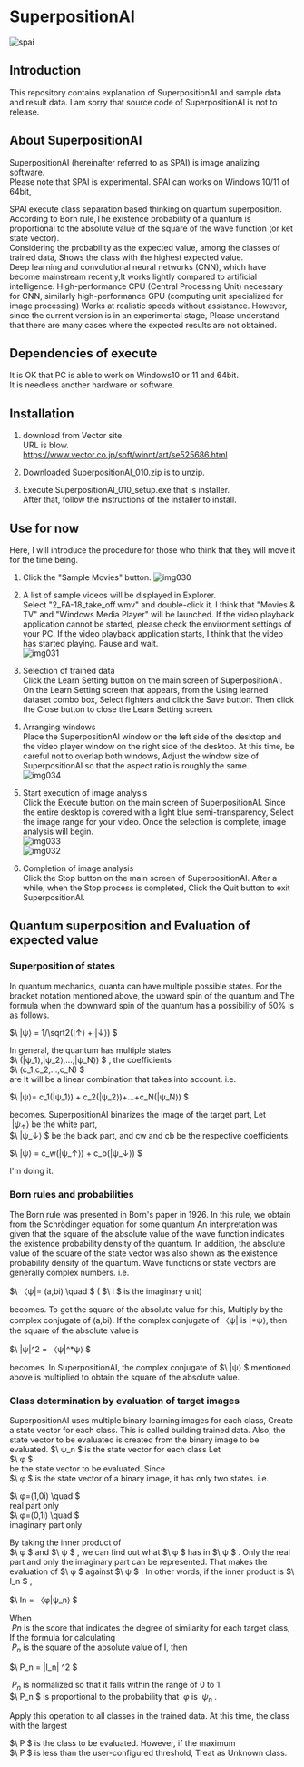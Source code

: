 # SuperpositionAI

![spai](https://github.com/GouNakano/SuperpositionAI/assets/56259253/a2d51ad0-6763-4ba9-b993-4fdc6468e090)

## Introduction

This repository contains  explanation of SuperpositionAI and sample data and result data.
I am sorry that source code of SuperpositionAI is not to release.

## About SuperpositionAI

SuperpositionAI (hereinafter referred to as SPAI) is image analizing software.  
Please note that SPAI is experimental.
SPAI can works on Windows 10/11 of 64bit,

SPAI execute class separation  based thinking on quantum superposition.  
According to Born rule,The existence probability of a quantum is proportional to the absolute value of the square of the wave function (or ket state vector).  
Considering the probability as the expected value, among the classes of trained data,
Shows the class with the highest expected value.  
Deep learning and convolutional neural networks (CNN), which have become mainstream recently,It works lightly compared to artificial intelligence.
High-performance CPU (Central Processing Unit) necessary for CNN, similarly high-performance GPU (computing unit specialized for image processing)
Works at realistic speeds without assistance.
However, since the current version is in an experimental stage,
Please understand that there are many cases where the expected results are not obtained.

## Dependencies of execute

It is OK that PC is able to work on Windows10 or 11 and 64bit.  
It is needless another hardware or software.

## Installation

1. download from Vector site.  
URL is blow.  
<https://www.vector.co.jp/soft/winnt/art/se525686.html>  

2. Downloaded SuperpositionAI_010.zip is to unzip.

3. Execute SuperpositionAI_010_setup.exe that is installer.  
After that, follow the instructions of the installer to install.

## Use for now

Here, I will introduce the procedure for those who think that they will move it for the time being.

1. Click the "Sample Movies" button.
  ![img030](https://github.com/GouNakano/SuperpositionAI/assets/56259253/6d1a688e-abe5-4c64-89b8-38b26963bfd6)
  
3. A list of sample videos will be displayed in Explorer.  
  Select "2_FA-18_take_off.wmv" and double-click it.
I think that "Movies & TV" and "Windows Media Player" will be launched.
If the video playback application cannot be started, please check the environment settings of your PC.
If the video playback application starts, I think that the video has started playing.
Pause and wait.  
![img031](https://github.com/GouNakano/SuperpositionAI/assets/56259253/e97dcdc5-a8da-41a0-bc8f-bf3f7786cdb0)

4. Selection of trained data  
  Click the Learn Setting button on the main screen of SuperpositionAI.
On the Learn Setting screen that appears, from the Using learned dataset combo box,
Select fighters and click the Save button.
Then click the Close button to close the Learn Setting screen.
5. Arranging windows  
  Place the SuperpositionAI window on the left side of the desktop and the video player window on the right side of the desktop.
At this time, be careful not to overlap both windows,
Adjust the window size of SuperpositionAI so that the aspect ratio is roughly the same.  
![img034](https://github.com/GouNakano/SuperpositionAI/assets/56259253/9970058e-55de-49cf-8d6f-9e14867c81fd)

6. Start execution of image analysis  
  Click the Execute button on the main screen of SuperpositionAI.
Since the entire desktop is covered with a light blue semi-transparency,
Select the image range for your video.
Once the selection is complete, image analysis will begin.  
![img033](https://github.com/GouNakano/SuperpositionAI/assets/56259253/e47c7a07-a240-4a4b-bda6-628901b407f0)  
![img032](https://github.com/GouNakano/SuperpositionAI/assets/56259253/a2a89c7a-d40e-4f07-b8fa-809edc070ad1)  

7. Completion of image analysis  
  Click the Stop button on the main screen of SuperpositionAI.
After a while, when the Stop process is completed,
Click the Quit button to exit SuperpositionAI.

## Quantum superposition and Evaluation of expected value

### Superposition of states

In quantum mechanics, quanta can have multiple possible states.
For the bracket notation mentioned above, the upward spin of the quantum and
The formula when the downward spin of the quantum has a possibility of 50% is as follows.  

$\ |ψ⟩ = 1/\sqrt2(|↑⟩ + |↓⟩) $  

In general, the quantum has multiple states  
$\ (|ψ_1⟩,|ψ_2⟩,...,|ψ_N⟩) $
, the coefficients  
$\ (c_1,c_2,...,c_N) $  
are It will be a linear combination that takes into account. i.e.

$\ |ψ⟩= c_1(|ψ_1⟩) + c_2(|ψ_2⟩)+...+c_N(|ψ_N⟩) $

becomes.
SuperpositionAI binarizes the image of the target part,
Let  
$\ |ψ_↑⟩$
be the white part,  
$\ |ψ_↓⟩ $
be the black part, and cw and cb be the respective coefficients.

$\ |ψ⟩ = c_w(|ψ_↑⟩) + c_b(|ψ_↓⟩) $

I'm doing it.
  
### Born rules and probabilities

The Born rule was presented in Born's paper in 1926.
In this rule, we obtain from the Schrödinger equation for some quantum
An interpretation was given that the square of the absolute value of the wave function indicates the existence probability density of the quantum.
In addition, the absolute value of the square of the state vector was also shown as the existence probability density of the quantum.
Wave functions or state vectors are generally complex numbers. i.e.

$\ 〈ψ|= (a,bi) \quad $
(
$\ i $
is the imaginary unit)

becomes. To get the square of the absolute value for this,
Multiply by the complex conjugate of (a,bi).
If the complex conjugate of 〈ψ| is |*ψ⟩, then the square of the absolute value is

$\ |ψ|^2 = 〈ψ|^*ψ⟩ $

becomes.
In SuperpositionAI, the complex conjugate of
$\ |ψ⟩ $
mentioned above is multiplied to obtain the square of the absolute value.

### Class determination by evaluation of target images

SuperpositionAI uses multiple binary learning images for each class,
Create a state vector for each class.
This is called building trained data.
Also, the state vector to be evaluated is created from the binary image to be evaluated.
$\ ψ_n $
is the state vector for each class
Let  
$\ φ $  
be the state vector to be evaluated.
Since  
$\ φ $
is the state vector of a binary image, it has only two states. i.e.

$\ φ=(1,0i) \quad $  
real part only  
$\ φ=(0,1i) \quad $  
imaginary part only  

By taking the inner product of  
$\ φ $
and 
$\ ψ $
, we can find out what
$\ φ $
has in
$\ ψ $
.
Only the real part and only the imaginary part can be represented.
That makes the evaluation of
$\ φ $
against
$\ ψ $
. In other words, if the inner product is
$\ I_n $
,  

$\ In = 〈φ|ψ_n⟩ $

When  
$\ Pn$
is the score that indicates the degree of similarity for each target class,
If the formula for calculating  
$\ P_n$
is the square of the absolute value of I, then

$\ P_n = |I_n| ^2 $

$\ P_n$
is normalized so that it falls within the range of 0 to 1.  
$\ P_n $
is proportional to the probability that
$\ φ$
is
$\ ψ_n$
.  

Apply this operation to all classes in the trained data.
At this time, the class with the largest  

$\ P $
is the class to be evaluated.
However, if the maximum  
$\ P $
is less than the user-configured threshold,
Treat as Unknown class.
